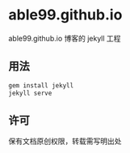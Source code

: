 # able99.github.io

able99.github.io 博客的 jekyll 工程

## 用法

```sh
gem install jekyll
jekyll serve
```

## 许可

保有文档原创权限，转载需写明出处
